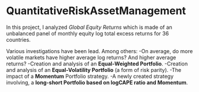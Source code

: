 # QuantitativeRiskAssetManagement

In this project, I analyzed *Global Equity Returns* which is made of an unbalanced panel of monthly equity log total excess returns for 36 countries.

Various investigations have been lead. Among others: 
-On average, do more volatile markets have higher average log returns? And higher average returns?
-Creation and analysis of an **Equal-Weighted Portfolio**.
-Creation and analysis of an **Equal-Volatility Portfolio** (a form of risk parity).
-The impact of a **Momentum** Portfolio strategy.
-A newly created strategy involving, a **long-short Portfolio based on logCAPE ratio and Momentum**.
